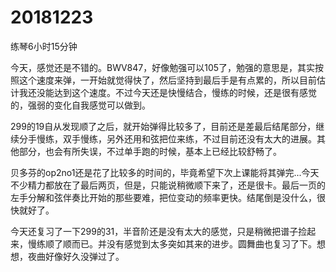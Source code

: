 # 20181223

练琴6小时15分钟

今天，感觉还是不错的。BWV847，好像勉强可以105了，勉强的意思是，其实按照这个速度来弹，一开始就觉得快了，然后坚持到最后手是有点累的，所以目前估计我还没能达到这个速度。不过今天还是快慢结合，慢练的时候，还是很有感觉的，强弱的变化自我感觉可以做到。

299的19自从发现顺了之后，就开始弹得比较多了，目前还是差最后结尾部分，继续分手慢练，双手慢练，另外还用和弦把位来练，不过目前还没有太大的进展。其他部分，也会有所失误，不过单手跑的时候，基本上已经比较舒畅了。

贝多芬的op2no1还是花了比较多的时间的，毕竟希望下次上课能将其弹完...今天不少精力都放在了最后两页，但是，只能说稍微顺下来了，还是很卡。最后一页的左手分解和弦伴奏比开始的那些要难，把位变动的频率更快。结尾倒是没什么，很快就好了。

今天还复习了一下299的31，半音阶还是没有太大的感觉，只是稍微把谱子捡起来，慢练顺了顺而已。并没有感觉到太多突如其来的进步。圆舞曲也复习了下。想想，夜曲好像好久没弹过了。
